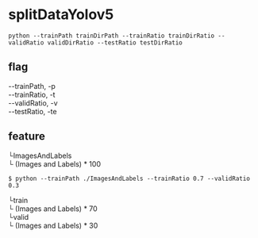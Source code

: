 # splitDataYolov5  
```
python --trainPath trainDirPath --trainRatio trainDirRatio --validRatio validDirRatio --testRatio testDirRatio
```
  
## flag  
--trainPath, -p  
--trainRatio, -t  
--validRatio, -v  
--testRatio, -te  
  
  
## feature  
   
└ImagesAndLabels  
    └ (Images and Labels) * 100  
  

```
$ python --trainPath ./ImagesAndLabels --trainRatio 0.7 --validRatio 0.3
```
   
└train    
    └ (Images and Labels) * 70    
└valid   
    └ (Images and Labels) * 30  
    
